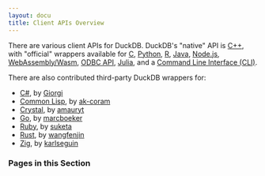 ```yaml
---
layout: docu
title: Client APIs Overview
---
```


There are various client APIs for DuckDB. DuckDB's "native" API is [C++](cpp), with "official" wrappers available for [C](c/overview), [Python](python/overview), [R](r), [Java](java), [Node.js](nodejs/overview), [WebAssembly/Wasm](wasm/overview), [ODBC API](odbc/overview), [Julia](julia), and a [Command Line Interface (CLI)](cli).

There are also contributed third-party DuckDB wrappers for:

- [C#](https://github.com/Giorgi/DuckDB.NET), by [Giorgi](https://github.com/Giorgi)
- [Common Lisp](https://github.com/ak-coram/cl-duckdb), by [ak-coram](https://github.com/ak-coram)
- [Crystal](https://github.com/amauryt/crystal-duckdb), by [amauryt](https://github.com/amauryt)
- [Go](https://github.com/marcboeker/go-duckdb), by [marcboeker](https://github.com/marcboeker)
- [Ruby](https://github.com/suketa/ruby-duckdb), by [suketa](https://github.com/suketa)
- [Rust](https://github.com/wangfenjin/duckdb-rs), by [wangfenjin](https://github.com/wangfenjin)
- [Zig](https://github.com/karlseguin/zuckdb.zig), by [karlseguin](https://github.com/karlseguin)

### Pages in this Section

